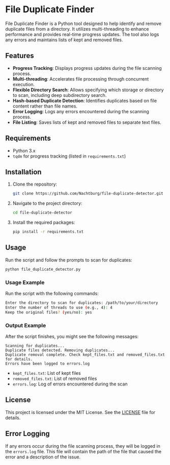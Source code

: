 # File Duplicate Finder

File Duplicate Finder is a Python tool designed to help identify and remove duplicate files from a directory. It utilizes multi-threading to enhance performance and provides real-time progress updates. The tool also logs any errors and maintains lists of kept and removed files.

## Features

- **Progress Tracking**: Displays progress updates during the file scanning process.
- **Multi-threading**: Accelerates file processing through concurrent execution.
- **Flexible Directory Search**: Allows specifying which storage or directory to scan, including deep subdirectory search.
- **Hash-based Duplicate Detection**: Identifies duplicates based on file content rather than file names.
- **Error Logging**: Logs any errors encountered during the scanning process.
- **File Listing**: Saves lists of kept and removed files to separate text files.

## Requirements

- Python 3.x
- `tqdm` for progress tracking (listed in `requirements.txt`)

## Installation

1. Clone the repository:
   ```bash
   git clone https://github.com/Nachtburg/file-duplicate-detector.git
   ```

2. Navigate to the project directory:
   ```bash
   cd file-duplicate-detector
   ```

3. Install the required packages:
   ```bash
   pip install -r requirements.txt
   ```

## Usage

Run the script and follow the prompts to scan for duplicates:

```bash
python file_duplicate_detector.py
```

### Usage Example

Run the script with the following commands:

```bash
Enter the directory to scan for duplicates: /path/to/your/directory
Enter the number of threads to use (e.g., 4): 4
Keep the original files? (yes/no): yes
```

### Output Example

After the script finishes, you might see the following messages:

```
Scanning for duplicates...
Duplicate files detected. Removing duplicates...
Duplicate removal complete. Check kept_files.txt and removed_files.txt for details.
Errors have been logged to errors.log
```

- `kept_files.txt`: List of kept files
- `removed_files.txt`: List of removed files
- `errors.log`: Log of errors encountered during the scan

## License

This project is licensed under the MIT License. See the [LICENSE](LICENSE) file for details.

## Error Logging

If any errors occur during the file scanning process, they will be logged in the `errors.log` file. This file will contain the path of the file that caused the error and a description of the issue.